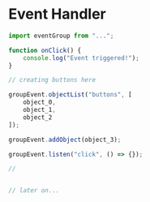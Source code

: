 # Event Handler

```javascript
import eventGroup from "...";
```

```javascript
function onClick() {
    console.log("Event triggered!");
}

// creating buttons here

groupEvent.objectList("buttons", [
    object_0,
    object_1,
    object_2
]);

groupEvent.addObject(object_3);

groupEvent.listen("click", () => {});

//


// later on...




```


